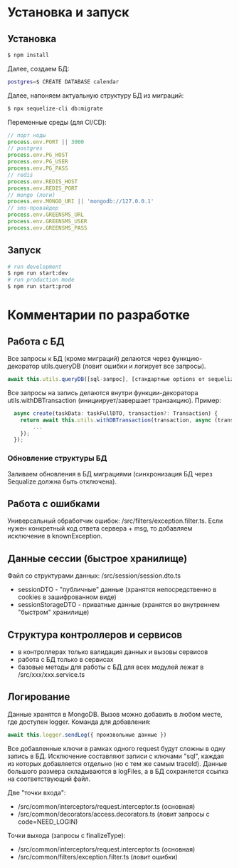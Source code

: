 # Установка и запуск
## Установка
```bash
$ npm install
```
Далее, создаем БД:
```bash
postgres=$ CREATE DATABASE calendar
```
Далее, напоняем актуальную структуру БД из миграций:
```bash
$ npx sequelize-cli db:migrate
```
Переменные среды (для CI/CD):
```js
// порт ноды
process.env.PORT || 3000
// postgres
process.env.PG_HOST
process.env.PG_USER
process.env.PG_PASS
// redis
process.env.REDIS_HOST
process.env.REDIS_PORT
// mongo (логи)
process.env.MONGO_URI || 'mongodb://127.0.0.1'
// sms-провайдер
process.env.GREENSMS_URL
process.env.GREENSMS_USER
process.env.GREENSMS_PASS
```

## Запуск
```bash
# run development
$ npm run start:dev
# run production mode
$ npm run start:prod
```
# Комментарии по разработке
## Работа с БД
Все запросы к БД (кроме миграций) делаются через функцию-декоратор utils.queryDB (ловит ошибки и логирует все запросы).
```js
await this.utils.queryDB([sql-запрос], [стандартные options от sequelize])
```
Все запросы на запись делаются внутри функции-декоратора utils.withDBTransaction (инициирует/завершает транзакцию). Пример:
```js
  async create(taskData: taskFullDTO, transaction?: Transaction) {
    return await this.utils.withDBTransaction(transaction, async (transaction) => {
        ...
    });
  });
```
### Обновление структуры БД
Заливаем обновления в БД миграциями (синхронизация БД через Sequalize должна быть отключена).

## Работа с ошибками
Универсальный обработчик ошибок: /src/filters/exception.filter.ts.
Если нужен конкретный код ответа сервера + msg, то добавляем исключение в knownException.

## Данные сессии (быстрое хранилище)
Файл со структурами данных: /src/session/session.dto.ts
- sessionDTO - "публичные" данные (хранятся непосредственно в cookies в зашифрованном виде)
- sessionStorageDTO - приватные данные (хранятся во внутреннем "быстром" хранилище)

## Структура контроллеров и сервисов
- в контроллерах только валидация данных и вызовы сервисов
- работа с БД только в сервисах
- базовые методы для работы с БД для всех модулей лежат в /src/xxx/xxx.service.ts 

## Логирование
Данные хранятся в MongoDB. Вызов можно добавить в любом месте, где доступен logger.
Команда для добавления: 
```js
await this.logger.sendLog({ произвольные данные })
```
Все добавленные ключи в рамках одного request будут сложны в одну запись в БД. Исключение составляют записи с ключами "sql", каждая из которых добавляется отдельно (но с тем же самым traceId).
Данные большого размера складываются в logFiles, а в БД сохраняется ссылка на соответствующий файл.

Две "точки входа":
- /src/common/interceptors/request.interceptor.ts (основная)
- /src/common/decorators/access.decorators.ts (ловит запросы с code=NEED_LOGIN)

Точки выхода (запросы с finalizeType):
- /src/common/interceptors/request.interceptor.ts (основная)
- /src/common/filters/exception.filter.ts (ловит ошибки)